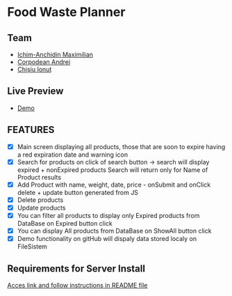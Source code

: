 # Food Waste Planner

## Team
- [Ichim-Anchidin Maximilian](https://github.com/max-anchidin/)
- [Corpodean Andrei](https://github.com/ACorpodean)
- [Chișiu Ionuț](https://github.com/IonussCh)

## Live Preview
- [Demo](https://acorpodean.github.io/Food-Waste-Planner/)


## FEATURES

- [x] Main screen displaying all products, those that are soon to expire having a red expiration date and warning icon
- [x] Search for products on click of search button -> search will display expired + nonExpired products
     Search will return only for Name of Product results
- [x] Add Product with name, weight, date, price - onSubmit and onClick  
     delete + update button generated from JS
- [x] Delete products
- [x] Update products
- [x] You can filter all products to display only Expired products from DataBase on Expired button click
- [x] You can display All products from DataBase on ShowAll button click
- [x] Demo functionality on gitHub will dispaly data stored localy on FileSistem

##  Requirements for Server Install

[Acces link and follow instructions in README file](https://github.com/ACorpodean/node-api.git)




